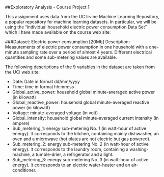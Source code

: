 ##Exploratory Analysis - Course Project 1

This assignment uses data from the UC Irvine Machine Learning Repository, a popular repository for machine learning datasets. In particular, we will be using the “Individual household electric power consumption Data Set” which I have made available on the course web site:

###Dataset: Electric power consumption [20Mb]
Description: Measurements of electric power consumption in one household with a one-minute sampling rate over a period of almost 4 years. Different electrical quantities and some sub-metering values are available.

The following descriptions of the 9 variables in the dataset are taken from the UCI web site:

+ Date: Date in format dd/mm/yyyy
+ Time: time in format hh:mm:ss
+ Global_active_power: household global minute-averaged active power (in kilowatt)
+ Global_reactive_power: household global minute-averaged reactive power (in kilowatt)
+ Voltage: minute-averaged voltage (in volt)
+ Global_intensity: household global minute-averaged current intensity (in ampere)
+ Sub_metering_1: energy sub-metering No. 1 (in watt-hour of active energy). It corresponds to the kitchen, containing mainly dishwasher, an oven and a microwave (hot plates are not electric but gas powered).
+ Sub_metering_2: energy sub-metering No. 2 (in watt-hour of active energy). It corresponds to the laundry room, containing a washing-machine, a tumble-drier, a refrigerator and a light.
+ Sub_metering_3: energy sub-metering No. 3 (in watt-hour of active energy). It corresponds to an electric water-heater and an air-conditioner.
